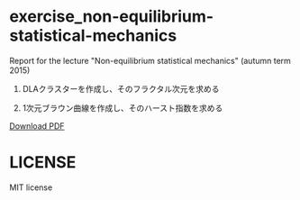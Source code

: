 # exercise_non-equilibrium-statistical-mechanics
Report for the lecture "Non-equilibrium statistical mechanics" (autumn term 2015)

1. DLAクラスターを作成し、そのフラクタル次元を求める

2. 1次元ブラウン曲線を作成し、そのハースト指数を求める

[Download PDF](https://github.com/ssh0/exercise_non-equilibrium-statistical-mechanics/blob/master/main.pdf?raw=true)

# LICENSE

MIT license

